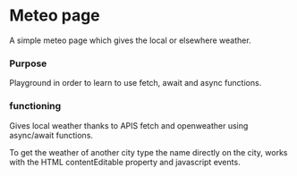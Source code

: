 # Meteo page

A simple meteo page which gives the local or elsewhere weather.

### Purpose

Playground in order to learn to use fetch, await and async functions.

### functioning

Gives local weather thanks to APIS fetch and openweather using async/await functions.

To get the weather of another city type the name directly on the city, works with the HTML contentEditable property and javascript events.